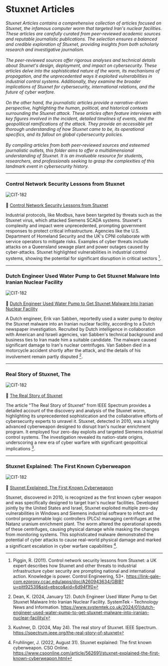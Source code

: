 # Stuxnet Articles
*Stuxnet Articles contains a comprehensive collection of articles focused on Stuxnet, the infamous computer worm that targeted Iran's nuclear facilities. These articles are carefully curated from peer-reviewed academic sources and reputable journalistic publications. The selection ensures a balanced and credible exploration of Stuxnet, providing insights from both scholarly research and investigative journalism.
<br/><br/>
The peer-reviewed sources offer rigorous analyses and technical details about Stuxnet's design, deployment, and impact on cybersecurity. These articles delve into the sophisticated nature of the worm, its mechanisms of propagation, and the unprecedented ways it exploited vulnerabilities in industrial control systems. Additionally, they examine the broader implications of Stuxnet for cybersecurity, international relations, and the future of cyber warfare.
<br/><br/>
On the other hand, the journalistic articles provide a narrative-driven perspective, highlighting the human, political, and historical contexts surrounding the Stuxnet attack. These articles often feature interviews with key figures involved in the incident, detailed timelines of events, and the geopolitical ramifications of the attack. They provide an accessible yet thorough understanding of how Stuxnet came to be, its operational specifics, and its fallout on global cybersecurity policies.
<br/><br/>
By compiling articles from both peer-reviewed sources and esteemed journalistic outlets, this folder aims to offer a multidimensional understanding of Stuxnet. It is an invaluable resource for students, researchers, and professionals seeking to grasp the complexities of this landmark event in cybersecurity history.*

---
### Control Network Security Lessons from Stuxnet
![CIT-182](https://img.shields.io/badge/182-CIT?style=plastic&logo=educative&logoColor=white&color=3358FF)
<br/><br/>
:page_facing_up: [Control Network Security Lessons from Stuxnet](https://github.com/DoctorKisow/Document-Library/blob/c6fa29a394166f1a3286787223018eb7a1af0836/Document%20Library/Stuxnet%20Articles/Control%20Network%20Security%20Lessons%20from%20Stuxnet.PDF)<br/>

Industrial protocols, like Modbus, have been targeted by threats such as the Stuxnet virus, which attacked Siemens SCADA systems. Stuxnet's complexity and impact were unprecedented, prompting government responses to protect critical infrastructure. Agencies like the U.S. Department of Homeland Security and the UK's CPNI collaborate with service operators to mitigate risks. Examples of cyber threats include attacks on a Queensland sewage plant and power outages caused by cyber-attacks. Stuxnet highlighted vulnerabilities in industrial control systems, showing the potential for significant disruption in critical sectors [^3].

[^3]: Piggin, R. (2011). Control network security lessons from Stuxnet: a UK expert describes how Stuxnet and other threats to industrial infrastructure cyber security are prompting national and international action. Knowledge is power. Control Engineering, 53+. https://link-gale-com.ezproxy.ccac.edu/apps/doc/A260943634/GBIB?u=pitt92539&sid=ebsco&xid=6d94f1f0

---
### Dutch Engineer Used Water Pump to Get Stuxnet Malware Into Iranian Nuclear Facility
![CIT-182](https://img.shields.io/badge/182-CIT?style=plastic&logo=educative&logoColor=white&color=3358FF)
<br/><br/>
:page_facing_up: [Dutch Engineer Used Water Pump to Get Stuxnet Malware Into Iranian Nuclear Facility](https://github.com/DoctorKisow/Document-Library/blob/bc2b7ed2ba142ace0f3c9f9871725955b4eb715c/Document%20Library/Stuxnet%20Articles/Dutch%20Engineer%20Used%20Water%20Pump%20to%20Get%20Stuxnet%20Malware%20Into%20Iranian%20Nuclear%20Facility%20-%20SystemTek%20-%20Technology%20news%20and%20information.pdf)<br/>

A Dutch engineer, Erik van Sabben, reportedly used a water pump to deploy the Stuxnet malware into an Iranian nuclear facility, according to a Dutch newspaper investigation. Recruited by Dutch intelligence in collaboration with American and Israeli agencies, van Sabben's technical background and business ties to Iran made him a suitable candidate. The malware caused significant damage to Iran's nuclear centrifuges. Van Sabben died in a motorcycle accident shortly after the attack, and the details of his involvement remain partly disputed [^1].

[^1]: ‌Dean, K. (2024, January 12). Dutch Engineer Used Water Pump to Get Stuxnet Malware Into Iranian Nuclear Facility. SystemTek - Technology News and Information. https://www.systemtek.co.uk/2024/01/dutch-engineer-used-water-pump-to-get-stuxnet-malware-into-iranian-nuclear-facility/

---
### Real Story of Stuxnet, The
![CIT-182](https://img.shields.io/badge/182-CIT?style=plastic&logo=educative&logoColor=white&color=3358FF)
<br/><br/>
:page_facing_up: [The Real Story of Stuxnet](https://github.com/DoctorKisow/Document-Library/blob/4dfd702756bf3e6d06eb240e4b9bb1e4668e31d7/Document%20Library/Stuxnet%20Articles/Real%20Story%20of%20Stuxnet%2C%20The.pdf)<br/>

The article "The Real Story of Stuxnet" from IEEE Spectrum provides a detailed account of the discovery and analysis of the Stuxnet worm, highlighting its unprecedented sophistication and the collaborative efforts of cybersecurity experts to unravel it. Stuxnet, detected in 2010, was a highly advanced cyberweapon designed to disrupt Iran's nuclear enrichment program. It employed four zero-day exploits and targeted Siemens industrial control systems. The investigation revealed its nation-state origins, underscoring a new era of cyber warfare with significant geopolitical implications​ [^4].

[^4]: Kushner, D. (2024, May 24). The real story of Stuxnet. IEEE Spectrum. https://spectrum.ieee.org/the-real-story-of-stuxnet

---
### Stuxnet Explained: The First Known Cyberweapon
![CIT-182](https://img.shields.io/badge/182-CIT?style=plastic&logo=educative&logoColor=white&color=3358FF)
<br/><br/>
:link: [Stuxnet Explained: The First Known Cyberweapon](https://www.csoonline.com/article/562691/stuxnet-explained-the-first-known-cyberweapon.html)<br/>

Stuxnet, discovered in 2010, is recognized as the first known cyber weapon and was specifically designed to target Iran's nuclear facilities. Developed jointly by the United States and Israel, Stuxnet exploited multiple zero-day vulnerabilities in Windows and Siemens industrial software to infect and control programmable logic controllers (PLCs) managing centrifuges at the Natanz uranium enrichment plant. The worm altered the operational speeds of these centrifuges, causing physical damage while masking the changes from monitoring systems. This sophisticated malware demonstrated the potential of cyber attacks to cause real-world physical damage and marked a significant escalation in cyber warfare capabilities​ [^2].

[^2]: Fruhlinger, J. (2022, August 31). Stuxnet explained: The first known cyberweapon. CSO Online. https://www.csoonline.com/article/562691/stuxnet-explained-the-first-known-cyberweapon.html

